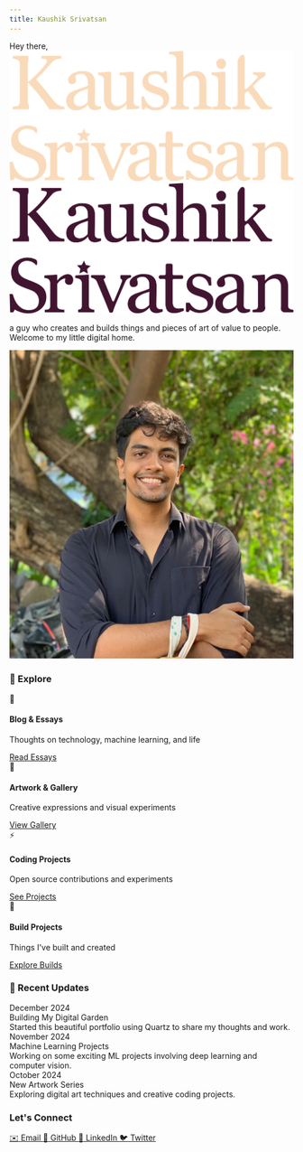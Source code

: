 ```yaml
---
title: Kaushik Srivatsan
---
```


<div class="hero-section">
  <div class="hero-content">
    <div class="intro-text">
      <div class="greeting">Hey there,</div>
      <div class="name-container">
        <img src="/static/name_light.svg" alt="I'm Kaushik Srivatsan" class="name-image light-name">
        <img src="/static/name_dark.svg" alt="I'm Kaushik Srivatsan" class="name-image dark-name">
      </div>
      <p class="tagline">a guy who creates and builds things and pieces of art of value to people. Welcome to my little digital home.</p>
    </div>
    <img src="/static/profile.jpg" alt="Kaushik Srivatsan" class="profile-image">
  </div>
</div>

<div class="content-sections">
  <div class="section two-column">
    <div class="column">
      <h3>🌟 Explore</h3>
      <div class="explore-cards">
        <div class="explore-card">
          <div class="card-icon">📝</div>
          <h4>Blog & Essays</h4>
          <p>Thoughts on technology, machine learning, and life</p>
          <a href="/essays" class="card-link">Read Essays</a>
        </div>
        <div class="explore-card">
          <div class="card-icon">🎨</div>
          <h4>Artwork & Gallery</h4>
          <p>Creative expressions and visual experiments</p>
          <a href="/gallery" class="card-link">View Gallery</a>
        </div>
        <div class="explore-card">
          <div class="card-icon">⚡</div>
          <h4>Coding Projects</h4>
          <p>Open source contributions and experiments</p>
          <a href="/projects" class="card-link">See Projects</a>
        </div>
        <div class="explore-card">
          <div class="card-icon">🔧</div>
          <h4>Build Projects</h4>
          <p>Things I've built and created</p>
          <a href="/builds" class="card-link">Explore Builds</a>
        </div>
      </div>
    </div>
    <div class="column">
      <h3>📰 Recent Updates</h3>
      <div class="recent-updates">
        <div class="update-item">
          <div class="update-date">December 2024</div>
          <div class="update-title">Building My Digital Garden</div>
          <div class="update-description">Started this beautiful portfolio using Quartz to share my thoughts and work.</div>
        </div>
        <div class="update-item">
          <div class="update-date">November 2024</div>
          <div class="update-title">Machine Learning Projects</div>
          <div class="update-description">Working on some exciting ML projects involving deep learning and computer vision.</div>
        </div>
        <div class="update-item">
          <div class="update-date">October 2024</div>
          <div class="update-title">New Artwork Series</div>
          <div class="update-description">Exploring digital art techniques and creative coding projects.</div>
        </div>
      </div>
    </div>
  </div>
</div>

<div class="social-footer">
  <h3 class="social-title">Let's Connect</h3>
  <div class="social-links">
    <a href="mailto:hello@ksrivats.io" class="social-link">
      <span class="social-icon">✉️</span>
      Email
    </a>
    <a href="https://github.com/AmazingK2k3" class="social-link">
      <span class="social-icon">🐙</span>
      GitHub
    </a>
    <a href="https://linkedin.com/in/kaushik-srivatsan" class="social-link">
      <span class="social-icon">💼</span>
      LinkedIn
    </a>
    <a href="https://twitter.com/kaushik_srivatsan" class="social-link">
      <span class="social-icon">🐦</span>
      Twitter
    </a>
  </div>
</div>
